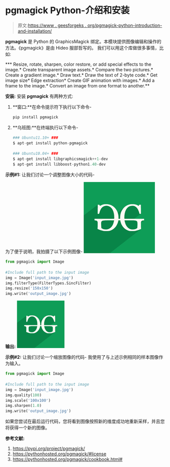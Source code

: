 # pgmagick Python-介绍和安装

> 原文:[https://www . geesforgeks . org/pgmagick-python-introduction-and-installation/](https://www.geeksforgeeks.org/pgmagick-python-introduction-and-installation/)

**pgmagick** 是 Python 的 GraphicsMagick 绑定。本模块提供图像编辑和操作的方法。《pgmagick》是由 Hideo 服部哲写的。
我们可以用这个库做很多事情，比如:

***   Resize, rotate, sharpen, color restore, or add special effects to the image.*   Create transparent image assets.*   Compare the two pictures.*   Create a gradient image.*   Draw text.*   Draw the text of 2-byte code.*   Get image size*   Edge extraction*   Create GIF animation with images.*   Add a frame to the image.*   Convert an image from one format to another.**

**安装:**
安装 **pgmagick** 有两种方式:

1.  **窗口:**在命令提示符下执行以下命令-

    ```py
    pip install pgmagick

    ```

2.  **乌班图:**在终端执行以下命令-

    ```py
    ### Ubuntu11.10+ ###
    $ apt-get install python-pgmagick

    ### Ubuntu10.04+ ###
    $ apt-get install libgraphicsmagick++1-dev
    $ apt-get install libboost-python1.40-dev

    ```

**示例#1:** 让我们讨论一个调整图像大小的代码-

为了便于说明，我拍摄了以下示例图像-
![](img/72660985dcd8be07afbe3e5a743e83dd.png)

```py
from pgmagick import Image

#Include full path to the input image
img = Image('input_image.jpg')  
img.filterType(FilterTypes.SincFilter)
img.resize('150x150')
img.write('output_image.jpg')
```

**输出:**
![](img/6b615c2b2cee397058eb842cde1aad87.png)

**示例#2:** 让我们讨论一个缩放图像的代码-
我使用了与上述示例相同的样本图像作为输入。

```py
from pgmagick import Image

#Include full path to the input image
img = Image('input_image.jpg') 
img.quality(100)
img.scale('100x100')
img.sharpen(1.0)
img.write('output_image.jpg')
```

如果您尝试在最后运行代码，您将看到图像按照新的维度成功地重新采样，并且您将获得一个新的图像。

**参考文献:**

1.  https://pypi.org/project/pgmagick/
2.  https://pythonhosted.org/pgmagick/#license
3.  https://pythonhosted.org/pgmagick/cookbook.html#